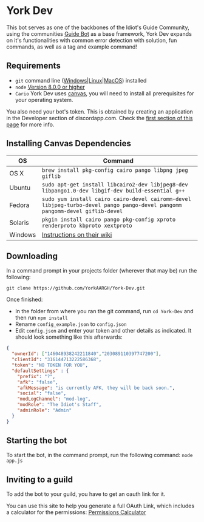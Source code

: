 # York Dev
This bot serves as one of the backbones of the Idiot's Guide Community, using the communities [Guide Bot](https://github.com/An-Idiots-Guide/guidebot) as a base framework, York Dev expands on it's functionalities with common error detection with solution, fun commands, as well as a tag and example command!

## Requirements

- `git` command line ([Windows](https://git-scm.com/download/win)|[Linux](https://git-scm.com/book/en/v2/Getting-Started-Installing-Git)|[MacOS](https://git-scm.com/download/mac)) installed
- `node` [Version 8.0.0 or higher](https://nodejs.org)
- `Cario` York Dev uses [canvas](https://www.npmjs.com/package/canvas), you will need to install all prerequisites for your operating system.

You also need your bot's token. This is obtained by creating an application in
the Developer section of discordapp.com. Check the [first section of this page](https://anidiots.guide/getting-started/the-long-version.html)
for more info.

## Installing Canvas Dependencies
OS | Command
----- | -----
OS X | `brew install pkg-config cairo pango libpng jpeg giflib`
Ubuntu | `sudo apt-get install libcairo2-dev libjpeg8-dev libpango1.0-dev libgif-dev build-essential g++`
Fedora | `sudo yum install cairo cairo-devel cairomm-devel libjpeg-turbo-devel pango pango-devel pangomm pangomm-devel giflib-devel`
Solaris | `pkgin install cairo pango pkg-config xproto renderproto kbproto xextproto`
Windows | [Instructions on their wiki](https://github.com/Automattic/node-canvas/wiki/Installation---Windows)


## Downloading

In a command prompt in your projects folder (wherever that may be) run the following:

`git clone https://github.com/YorkAARGH/York-Dev.git`

Once finished:

- In the folder from where you ran the git command, run `cd York-Dev` and then run `npm install`
- Rename `config_example.json` to `config.json`
- Edit `config.json` and enter your token and other details as indicated. It should look something like this afterwards:

```json
{
  "ownerId": ["146048938242211840","203089110397747200"],
  "clientId": "316144713222586368",
  "token": "NO TOKEN FOR YOU",
  "defaultSettings" : {
    "prefix": "?",
    "afk": "false",
    "afkMessage": "is currently AFK, they will be back soon.",
    "social": "false",
    "modLogChannel": "mod-log",
    "modRole": "The Idiot's Staff",
    "adminRole": "Admin"
  }
}
```

## Starting the bot

To start the bot, in the command prompt, run the following command:
`node app.js`

## Inviting to a guild

To add the bot to your guild, you have to get an oauth link for it.

You can use this site to help you generate a full OAuth Link, which includes a calculator for the permissions:
[Permissions Calculator](https://finitereality.github.io/permissions-calculator/?v=0)
